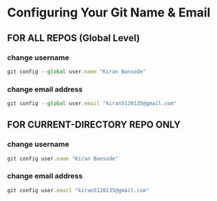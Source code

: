 # Configuring Your Git Name & Email

## FOR ALL REPOS (Global Level)

### change username

```js
git config --global user.name "Kiran Bansode"
```

### change email address

```js
git config --global user.email "kiran5120135@gmail.com"
```

## FOR CURRENT-DIRECTORY REPO ONLY

### change username

```js
git config user.name "Kiran Bansode"
```

### change email address

```js
git config user.email "kiran5120135@gmail.com"
```
